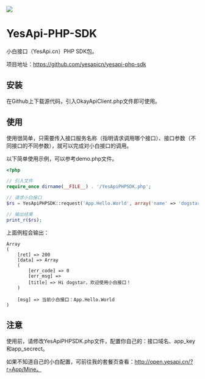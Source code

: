 ![](http://cdn7.okayapi.com/CEE4B8A091578B252AC4C92FB4E893C3_20190304213902_63f85e982adc8419feffd862e883581e.jpeg)

# YesApi-PHP-SDK
小白接口（YesApi.cn）PHP SDK包。

项目地址：https://github.com/yesapicn/yesapi-php-sdk

## 安装

在Github上下载源代码，引入OkayApiClient.php文件即可使用。

## 使用

使用很简单，只需要传入接口服务名称（指明请求调用哪个接口）、接口参数（不同接口的不同参数），就可以完成对小白接口的调用。

以下简单使用示例，可以参考demo.php文件。

```php
<?php

// 引入文件
require_once dirname(__FILE__) . '/YesApiPHPSDK.php';

// 请求小白接口
$rs = YesApiPHPSDK::request('App.Hello.World', array('name' => 'dogstar'), 3000);

// 输出结果
print_r($rs);
```

上面例程会输出：
```
Array
(
    [ret] => 200
    [data] => Array
    (
        [err_code] => 0
        [err_msg] => 
        [title] => Hi dogstar，欢迎使用小白接口！
    )

    [msg] => 当前小白接口：App.Hello.World
)
```

## 注意

使用前，请修改YesApiPHPSDK.php文件，配置你自己的：接口域名、app_key和app_secrect。

如果不知道自己的小白配置，可前往我的套餐页查看：http://open.yesapi.cn/?r=App/Mine。

